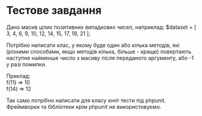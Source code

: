 # Тестове завдання
Дано масив цілих позитивних випадкових чисел, наприклад: $dataset = [ 3, 4, 6, 9, 10, 12, 14, 15, 17, 19, 21 ];

Потрібно написати клас, у якому буде один або кілька методів, які (різними способами, якщо методів кілька, більше - краще) повертають наступне найменше число з масиву після переданого аргументу, або -1 у разі помилки.

Приклад:<br />
f(11) => 10<br />
f(14) => 12

Так само потрібно написати для класу юніт тести під phpunit. Фреймворки та бібліотеки крім phpunit не використовуємо.